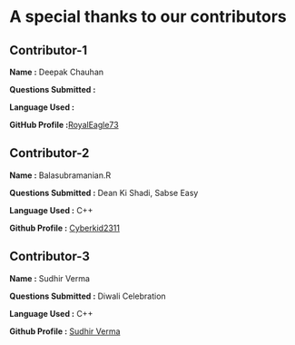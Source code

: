 # A special thanks to our contributors

## Contributor-1

**Name :** Deepak Chauhan

**Questions Submitted :** 

**Language Used :**

**GitHub Profile :**[RoyalEagle73](https://github.com/royaleagle73)


## Contributor-2

**Name :** Balasubramanian.R

**Questions Submitted :** Dean Ki Shadi, Sabse Easy

**Language Used :** C++

**Github Profile :** [Cyberkid2311](https://github.com/Cyberkid2311)

## Contributor-3

**Name :** Sudhir Verma

**Questions Submitted :** Diwali Celebration

**Language Used :** C++

**Github Profile :** [Sudhir Verma](https://github.com/sudhirkv133)

